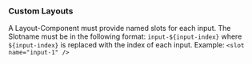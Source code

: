 ### Custom Layouts

A Layout-Component must provide named slots for each input. The Slotname must be in the following format: `input-${input-index}` where `${input-index}` is replaced with the index of each input. Example: `<slot name="input-1" />`